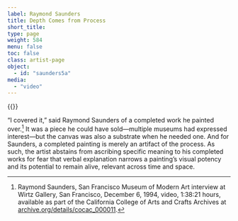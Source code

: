 ```yaml
---
label: Raymond Saunders
title: Depth Comes from Process
short_title:
type: page
weight: 584
menu: false
toc: false
class: artist-page
object:
  - id: "saunders5a"
media:
  - "video"
---
```

{{<q-figure id="saunders5a">}}

“I covered it,” said Raymond Saunders of a completed work he painted over.[^1] It was a piece he could have sold—multiple museums had expressed interest—but the canvas was also a substrate when he needed one. And for Saunders, a completed painting is merely an artifact of the process. As such, the artist abstains from ascribing specific meaning to his completed works for fear that verbal explanation narrows a painting’s visual potency and its potential to remain alive, relevant across time and space.

[^1]: Raymond Saunders, San Francisco Museum of Modern Art interview at Wirtz Gallery, San Francisco, December 6, 1994, video, 1:38:21 hours, available as part of the California College of Arts and Crafts Archives at [archive.org/details/cocac\_000011](https://archive.org/details/cocac\_000011).
